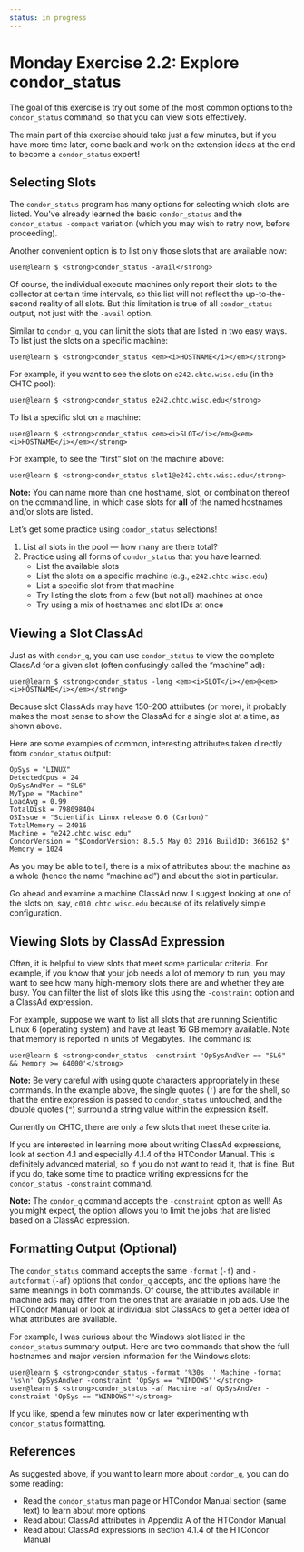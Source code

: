 ```yaml
---
status: in progress
---
```


<style type="text/css"> pre em { font-style: normal; background-color: yellow; } pre strong { font-style: normal; font-weight: bold; color: \#008; } </style>

Monday Exercise 2.2: Explore condor\_status
===========================================

The goal of this exercise is try out some of the most common options to the `condor_status` command, so that you can view slots effectively.

The main part of this exercise should take just a few minutes, but if you have more time later, come back and work on the extension ideas at the end to become a `condor_status` expert!

Selecting Slots
---------------

The `condor_status` program has many options for selecting which slots are listed. You've already learned the basic `condor_status` and the `condor_status -compact` variation (which you may wish to retry now, before proceeding).

Another convenient option is to list only those slots that are available now:

``` console
user@learn $ <strong>condor_status -avail</strong>
```

Of course, the individual execute machines only report their slots to the collector at certain time intervals, so this list will not reflect the up-to-the-second reality of all slots. But this limitation is true of all `condor_status` output, not just with the `-avail` option.

Similar to `condor_q`, you can limit the slots that are listed in two easy ways. To list just the slots on a specific machine:

``` console
user@learn $ <strong>condor_status <em><i>HOSTNAME</i></em></strong>
```

For example, if you want to see the slots on `e242.chtc.wisc.edu` (in the CHTC pool):

``` console
user@learn $ <strong>condor_status e242.chtc.wisc.edu</strong>
```

To list a specific slot on a machine:

``` console
user@learn $ <strong>condor_status <em><i>SLOT</i></em>@<em><i>HOSTNAME</i></em></strong>
```

For example, to see the “first” slot on the machine above:

``` console
user@learn $ <strong>condor_status slot1@e242.chtc.wisc.edu</strong>
```

**Note:** You can name more than one hostname, slot, or combination thereof on the command line, in which case slots for **all** of the named hostnames and/or slots are listed.

Let’s get some practice using `condor_status` selections!

1.  List all slots in the pool — how many are there total?
2.  Practice using all forms of `condor_status` that you have learned:
    -   List the available slots
    -   List the slots on a specific machine (e.g., `e242.chtc.wisc.edu`)
    -   List a specific slot from that machine
    -   Try listing the slots from a few (but not all) machines at once
    -   Try using a mix of hostnames and slot IDs at once

Viewing a Slot ClassAd
----------------------

Just as with `condor_q`, you can use `condor_status` to view the complete ClassAd for a given slot (often confusingly called the “machine” ad):

``` console
user@learn $ <strong>condor_status -long <em><i>SLOT</i></em>@<em><i>HOSTNAME</i></em></strong>
```

Because slot ClassAds may have 150–200 attributes (or more), it probably makes the most sense to show the ClassAd for a single slot at a time, as shown above.

Here are some examples of common, interesting attributes taken directly from `condor_status` output:

``` file
OpSys = "LINUX"
DetectedCpus = 24
OpSysAndVer = "SL6"
MyType = "Machine"
LoadAvg = 0.99
TotalDisk = 798098404
OSIssue = "Scientific Linux release 6.6 (Carbon)"
TotalMemory = 24016
Machine = "e242.chtc.wisc.edu"
CondorVersion = "$CondorVersion: 8.5.5 May 03 2016 BuildID: 366162 $"
Memory = 1024
```

As you may be able to tell, there is a mix of attributes about the machine as a whole (hence the name “machine ad”) and about the slot in particular.

Go ahead and examine a machine ClassAd now. I suggest looking at one of the slots on, say, `c010.chtc.wisc.edu` because of its relatively simple configuration.

Viewing Slots by ClassAd Expression
-----------------------------------

Often, it is helpful to view slots that meet some particular criteria. For example, if you know that your job needs a lot of memory to run, you may want to see how many high-memory slots there are and whether they are busy. You can filter the list of slots like this using the `-constraint` option and a ClassAd expression.

For example, suppose we want to list all slots that are running Scientific Linux 6 (operating system) and have at least 16 GB memory available. Note that memory is reported in units of Megabytes. The command is:

``` console
user@learn $ <strong>condor_status -constraint 'OpSysAndVer == "SL6" && Memory >= 64000'</strong>
```

**Note:** Be very careful with using quote characters appropriately in these commands. In the example above, the single quotes (`'`) are for the shell, so that the entire expression is passed to `condor_status` untouched, and the double quotes (`"`) surround a string value within the expression itself.

Currently on CHTC, there are only a few slots that meet these criteria.

If you are interested in learning more about writing ClassAd expressions, look at section 4.1 and especially 4.1.4 of the HTCondor Manual. This is definitely advanced material, so if you do not want to read it, that is fine. But if you do, take some time to practice writing expressions for the `condor_status -constraint` command.

**Note:** The `condor_q` command accepts the `-constraint` option as well! As you might expect, the option allows you to limit the jobs that are listed based on a ClassAd expression.

Formatting Output (Optional)
----------------------------

The `condor_status` command accepts the same `-format` (`-f`) and `-autoformat` (`-af`) options that `condor_q` accepts, and the options have the same meanings in both commands. Of course, the attributes available in machine ads may differ from the ones that are available in job ads. Use the HTCondor Manual or look at individual slot ClassAds to get a better idea of what attributes are available.

For example, I was curious about the Windows slot listed in the `condor_status` summary output. Here are two commands that show the full hostnames and major version information for the Windows slots:

``` console
user@learn $ <strong>condor_status -format '%30s  ' Machine -format '%s\n' OpSysAndVer -constraint 'OpSys == "WINDOWS"'</strong>
user@learn $ <strong>condor_status -af Machine -af OpSysAndVer -constraint 'OpSys == "WINDOWS"'</strong>
```

If you like, spend a few minutes now or later experimenting with `condor_status` formatting.

References
----------

As suggested above, if you want to learn more about `condor_q`, you can do some reading:

-   Read the `condor_status` man page or HTCondor Manual section (same text) to learn about more options
-   Read about ClassAd attributes in Appendix A of the HTCondor Manual
-   Read about ClassAd expressions in section 4.1.4 of the HTCondor Manual


